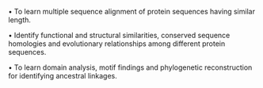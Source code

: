 •	To learn multiple sequence alignment of protein sequences having similar length.

•	 Identify functional and structural similarities, conserved sequence homologies and evolutionary relationships among different protein sequences. 

•	To learn domain analysis, motif findings and phylogenetic reconstruction for identifying ancestral linkages. 
